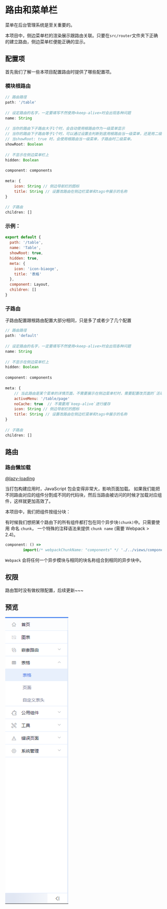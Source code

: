 # 路由和菜单栏

菜单在后台管理系统是至关重要的。

本项目中，侧边菜单栏的渲染展示跟路由关联。只要在`src/router`文件夹下正确的建立路由，侧边菜单栏便能正确的显示。

## 配置项

首先我们了解一些本项目配置路由时提供了哪些配置项。

### 模块根路由

```js
// 路由路径
path: '/table'

// 设定路由的名字，一定要填写不然使用<keep-alive>时会出现各种问题
name: String

// 当你的路由下子路由大于1个时，会自动使用根路由作为一级菜单显示
// 当你的路由下子路由等于1个时，可以通过设置去判断到底用根路由当一级菜单，还是用二级路由当一级菜单
// 当showRoot: true 时，会使用根路由当一级菜单，子路由时二级菜单。
showRoot: Boolean

// 不显示在侧边菜单栏上
hidden: Boolean

component: components

meta: {
    icon: String // 侧边导航栏的图标
    title: String // 设置改路由在侧边栏菜单和tags中展示的名称
}

// 子路由
children: []

```

### 示例：

```js
export default {
  path: '/table',
  name: 'Table',
  showRoot: true,
  hidden: true,
  meta: {
    icon: 'icon-biaoge',
    title: '表格'
  },
  component: Layout,
  children: []
}
```

### 子路由

子路由配置跟根路由配置大部分相同，只是多了或者少了几个配置

```js
// 路由路径
path: 'default'

// 设定路由的名字，一定要填写不然使用<keep-alive>时会出现各种问题
name: String

// 不显示在侧边菜单栏上
hidden: Boolean

component: components

meta: {
    // 当此路由是某个菜单的详情页面，不需要展示在侧边菜单栏时，需要配置改页面的`活动菜单`
    activeMenu: '/table/page' 
    noCache: true  // 不需要用`keep-alive`进行缓存
    icon: String // 侧边导航栏的图标
    title: String // 设置改路由在侧边栏菜单和tags中展示的名称
}

// 子路由
children: []

```

## 路由

### 路由懒加载 

[@lazy-loading](https://router.vuejs.org/zh/guide/advanced/lazy-loading.html)

当打包构建应用时，JavaScript 包会变得非常大，影响页面加载。
如果我们能把不同路由对应的组件分割成不同的代码块，然后当路由被访问的时候才加载对应组件，这样就更加高效了。

本项目中，我们把组件按组分块：

有时候我们想把某个路由下的所有组件都打包在同个异步块`(chunk)`中。只需要使用 命名 `chunk`，
一个特殊的注释语法来提供 `chunk name` (需要 Webpack > 2.4)。

```js
component: () =>
        import(/* webpackChunkName: "components" */ './../views/components/tool-bar')
```

`Webpack` 会将任何一个异步模块与相同的块名称组合到相同的异步块中。

## 权限
路由暂时没有做权限配置，后续更新~~~

## 预览

![Alt text](./images/router-and-menu/sidebar-menu.jpg)


